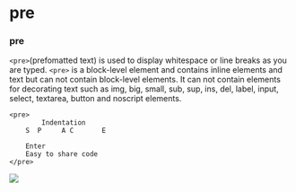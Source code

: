 # pre

### pre

`<pre>`\(prefomatted text\) is used to display whitespace or line breaks as you are typed. `<pre>` is a block-level element and contains inline elements and text but can not contain block-level elements. It can not contain elements for decorating text such as img, big, small, sub, sup, ins, del, label, input, select, textarea, button and noscript elements.

```markup
<pre>
        Indentation
    S  P     A C       E

    Enter
    Easy to share code
</pre>
```

![](https://i.postimg.cc/NfyPTqPQ/pre.png)

